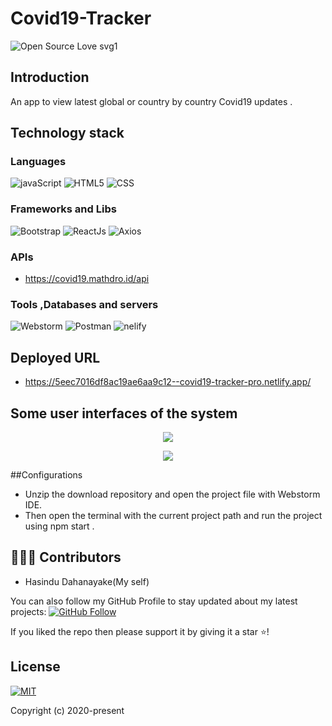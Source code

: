 # Covid19-Tracker
![Open Source Love svg1](https://badges.frapsoft.com/os/v1/open-source.svg?v=103) 

## Introduction

An app to view latest global or country by country Covid19 updates .

## Technology stack

### Languages 
![javaScript](https://img.shields.io/badge/Language-javaScript-red) 
![HTML5](https://img.shields.io/badge/Language-HTML5-red) 
![CSS](https://img.shields.io/badge/Language-CSS-red) 



### Frameworks and Libs
![Bootstrap](https://img.shields.io/badge/Framework-Bootstrap-blue) 
![ReactJs](https://img.shields.io/badge/Library-ReactJs-blue) 
![Axios](https://img.shields.io/badge/Library-Axios-blue) 



### APIs

*  https://covid19.mathdro.id/api


### Tools ,Databases and servers
![Webstorm](https://img.shields.io/badge/Technology-Webstorm-blue) 
![Postman](https://img.shields.io/badge/Technology-Postman-blue) 
![nelify](https://img.shields.io/badge/Technology-netlify-blue) 


## Deployed URL

*  https://5eec7016df8ac19ae6aa9c12--covid19-tracker-pro.netlify.app/



## Some user interfaces of the system
 
 <p align="middle">
  <img src="../master/ui-images/UI1.PNG"/>
 </p>
 
 
 <p align="middle">
  <img src="../master/ui-images/UI2.PNG"/>
 </p>
 
##Configurations

*  Unzip the download repository and open the project file with Webstorm IDE.
*  Then open the terminal with the current project path and run the project using npm start .



## 👨🏼‍💻 Contributors
 
* Hasindu Dahanayake(My self)

You can also follow my GitHub Profile to stay updated about my latest projects: [![GitHub Follow](https://img.shields.io/badge/Connect-Hasindu1-blue.svg?logo=Github&longCache=true&style=social&label=Follow)](https://github.com/Hasindu1)

If you liked the repo then please support it by giving it a star ⭐!


## License
[![MIT](https://img.shields.io/cocoapods/l/AFNetworking.svg?style=style&label=License&maxAge=2592000)](../master/LICENSE)

Copyright (c) 2020-present
 





